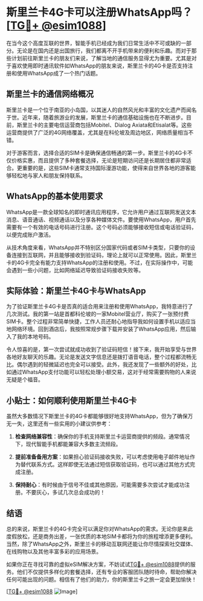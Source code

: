 # 斯里兰卡4G卡可以注册WhatsApp吗？[[TG💪+ @esim1088](https://t.me/s/esim1088)]

在当今这个高度互联的世界，智能手机已经成为我们日常生活中不可或缺的一部分。无论是在国内还是出国旅行，我们都离不开手机带来的便利和乐趣。而对于那些计划前往斯里兰卡的朋友们来说，了解当地的通信服务显得尤为重要。尤其是对于喜欢使用即时通讯软件如WhatsApp的朋友来说，斯里兰卡的4G卡是否支持注册和使用WhatsApp成了一个热门话题。

## 斯里兰卡的通信网络概况

斯里兰卡是一个位于南亚的小岛国，以其迷人的自然风光和丰富的文化遗产而闻名于世。近年来，随着旅游业的发展，斯里兰卡的通信基础设施也在不断进步。目前，斯里兰卡的主要电信运营商包括Mobitel、Dialog Axiata和Etisalat等。这些运营商提供了广泛的4G网络覆盖，尤其是在科伦坡及周边地区，网络质量相当不错。

对于游客而言，选择合适的SIM卡是确保通信畅通的第一步。斯里兰卡的4G卡不仅价格实惠，而且提供了多种套餐选择，无论是短期访问还是长期居住都非常适合。更重要的是，这些SIM卡通常支持国际漫游功能，使得来自世界各地的游客能够轻松地与家人和朋友保持联系。

## WhatsApp的基本使用要求

WhatsApp是一款全球知名的即时通讯应用程序，它允许用户通过互联网发送文本消息、语音通话、视频通话以及分享各种媒体文件。要使用WhatsApp，用户首先需要有一个有效的电话号码进行注册。这个号码必须能够接收短信或电话验证码，以便完成账户激活。

从技术角度来看，WhatsApp并不特别区分国家代码或者SIM卡类型，只要你的设备连接到互联网，并且能够接收到验证码，理论上就可以正常使用。因此，斯里兰卡的4G卡完全有能力支持WhatsApp的注册和使用。不过，在实际操作中，可能会遇到一些小问题，比如网络延迟导致验证码接收失败等。

## 实际体验：斯里兰卡4G卡与WhatsApp

为了验证斯里兰卡4G卡是否真的适合用来注册和使用WhatsApp，我特意进行了几次测试。我的第一站是首都科伦坡的一家Mobitel营业厅，购买了一张预付费SIM卡。整个过程非常简单快捷，工作人员还耐心地指导我如何设置手机以适应当地网络环境。回到酒店后，我按照常规步骤下载并安装了WhatsApp应用，然后输入了我的本地号码。

令人惊喜的是，第一次尝试就成功收到了验证码短信！接下来，我开始享受与世界各地好友聊天的乐趣。无论是发送文字信息还是拨打语音电话，整个过程都流畅无比。偶尔遇到的轻微延迟也完全可以接受。此外，我还发现了一些额外的好处，比如通过WhatsApp支付功能可以轻松处理小额交易，这对于经常需要购物的人来说无疑是个福音。

## 小贴士：如何顺利使用斯里兰卡4G卡

虽然大多数情况下斯里兰卡的4G卡都能够很好地支持WhatsApp，但为了确保万无一失，这里还有一些实用的小建议供参考：

1. **检查网络兼容性**：确保你的手机支持斯里兰卡运营商提供的频段。通常情况下，现代智能手机都能兼容大多数主流频段。
   
2. **提前准备备用方案**：如果担心验证码接收失败，可以考虑使用电子邮件地址作为替代联系方式。这样即使无法通过短信获取验证码，也可以通过其他方式完成注册。

3. **保持耐心**：有时候由于信号不佳或其他原因，可能需要多次尝试才能成功注册。不要灰心，多试几次总会成功的！

## 结语

总的来说，斯里兰卡的4G卡完全可以满足你对WhatsApp的需求。无论你是来此度假放松，还是商务出差，一张优质的本地SIM卡都将为你的旅程增添更多便利。当然，除了WhatsApp之外，斯里兰卡的移动互联网还能让你尽情探索社交媒体、在线购物以及其他丰富多彩的应用场景。

如果你正在寻找可靠的虚拟eSIM解决方案，不妨试试[TG💪+ @esim1088](https://t.me/s/esim1088)提供的服务。他们不仅提供多样化的套餐选择，还有专业的客服团队随时待命，帮助你解决任何可能出现的问题。相信有了他们的助力，你的斯里兰卡之旅一定会更加愉快！

[[TG💪+ @esim1088](https://t.me/s/esim1088) ![Image](https://i.postimg.cc/4NQfJmqS/Snipaste-2025-05-13-00-14-12.png)]